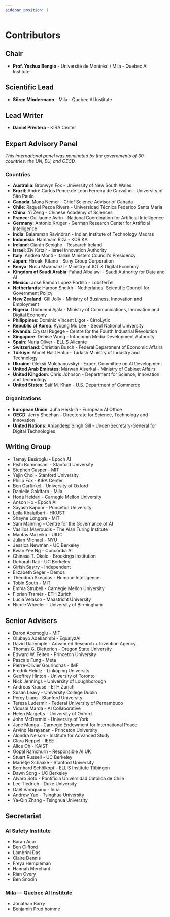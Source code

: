 ```yaml
---
sidebar_position: 1
---
```


# Contributors

## Chair

- **Prof. Yoshua Bengio** - Université de Montréal / Mila - Quebec AI Institute

## Scientific Lead

- **Sören Mindermann** - Mila - Quebec AI Institute

## Lead Writer

- **Daniel Privitera** - KIRA Center

## Expert Advisory Panel

*This international panel was nominated by the governments of 30 countries, the UN, EU, and OECD.*

### Countries

- **Australia**: Bronwyn Fox - University of New South Wales
- **Brazil**: André Carlos Ponce de Leon Ferreira de Carvalho - University of São Paulo
- **Canada**: Mona Nemer - Chief Science Advisor of Canada
- **Chile**: Raquel Pezoa Rivera - Universidad Técnica Federico Santa Maria
- **China**: Yi Zeng - Chinese Academy of Sciences
- **France**: Guillaume Avrin - National Coordination for Artificial Intelligence
- **Germany**: Antonio Krüger - German Research Center for Artificial Intelligence
- **India**: Balaraman Ravindran - Indian Institute of Technology Madras
- **Indonesia**: Hammam Riza - KORIKA
- **Ireland**: Ciarán Seoighe - Research Ireland
- **Israel**: Ziv Katzir - Israel Innovation Authority
- **Italy**: Andrea Monti - Italian Ministers Council's Presidency
- **Japan**: Hiroaki Kitano - Sony Group Corporation
- **Kenya**: Nusu Mwamanzi - Ministry of ICT & Digital Economy
- **Kingdom of Saudi Arabia**: Fahad Albalawi - Saudi Authority for Data and AI
- **Mexico**: José Ramón López Portillo - LobsterTel
- **Netherlands**: Haroon Sheikh - Netherlands' Scientific Council for Government Policy
- **New Zealand**: Gill Jolly - Ministry of Business, Innovation and Employment
- **Nigeria**: Olubunmi Ajala - Ministry of Communications, Innovation and Digital Economy
- **Philippines**: Dominic Vincent Ligot - CirroLytix
- **Republic of Korea**: Kyoung Mu Lee - Seoul National University
- **Rwanda**: Crystal Rugege - Centre for the Fourth Industrial Revolution
- **Singapore**: Denise Wong - Infocomm Media Development Authority
- **Spain**: Nuria Oliver - ELLIS Alicante
- **Switzerland**: Christian Busch - Federal Department of Economic Affairs
- **Türkiye**: Ahmet Halit Hatip - Turkish Ministry of Industry and Technology
- **Ukraine**: Oleksii Molchanovskyi - Expert Committee on AI Development
- **United Arab Emirates**: Marwan Alserkal - Ministry of Cabinet Affairs
- **United Kingdom**: Chris Johnson - Department for Science, Innovation and Technology
- **United States**: Saif M. Khan - U.S. Department of Commerce

### Organizations

- **European Union**: Juha Heikkilä - European AI Office
- **OECD**: Jerry Sheehan - Directorate for Science, Technology and Innovation
- **United Nations**: Amandeep Singh Gill - Under-Secretary-General for Digital Technologies

## Writing Group

- Tamay Besiroglu - Epoch AI
- Rishi Bommasani - Stanford University
- Stephen Casper - MIT
- Yejin Choi - Stanford University
- Philip Fox - KIRA Center
- Ben Garfinkel - University of Oxford
- Danielle Goldfarb - Mila
- Hoda Heidari - Carnegie Mellon University
- Anson Ho - Epoch AI
- Sayash Kapoor - Princeton University
- Leila Khalatbari - HKUST
- Shayne Longpre - MIT
- Sam Manning - Centre for the Governance of AI
- Vasilios Mavroudis - The Alan Turing Institute
- Mantas Mazeika - UIUC
- Julian Michael - NYU
- Jessica Newman - UC Berkeley
- Kwan Yee Ng - Concordia AI
- Chinasa T. Okolo - Brookings Institution
- Deborah Raji - UC Berkeley
- Girish Sastry - Independent
- Elizabeth Seger - Demos
- Theodora Skeadas - Humane Intelligence
- Tobin South - MIT
- Emma Strubell - Carnegie Mellon University
- Florian Tramèr - ETH Zurich
- Lucia Velasco - Maastricht University
- Nicole Wheeler - University of Birmingham

## Senior Advisers

- Daron Acemoglu - MIT
- Olubayo Adekanmbi - EqualyzAI
- David Dalrymple - Advanced Research + Invention Agency
- Thomas G. Dietterich - Oregon State University
- Edward W. Felten - Princeton University
- Pascale Fung - Meta
- Pierre-Olivier Gourinchas - IMF
- Fredrik Heintz - Linköping University
- Geoffrey Hinton - University of Toronto
- Nick Jennings - University of Loughborough
- Andreas Krause - ETH Zurich
- Susan Leavy - University College Dublin
- Percy Liang - Stanford University
- Teresa Ludermir - Federal University of Pernambuco
- Vidushi Marda - AI Collaborative
- Helen Margetts - University of Oxford
- John McDermid - University of York
- Jane Munga - Carnegie Endowment for International Peace
- Arvind Narayanan - Princeton University
- Alondra Nelson - Institute for Advanced Study
- Clara Neppel - IEEE
- Alice Oh - KAIST
- Gopal Ramchurn - Responsible AI UK
- Stuart Russell - UC Berkeley
- Marietje Schaake - Stanford University
- Bernhard Schölkopf - ELLIS Institute Tübingen
- Dawn Song - UC Berkeley
- Alvaro Soto - Pontificia Universidad Católica de Chile
- Lee Tiedrich - Duke University
- Gaël Varoquaux - Inria
- Andrew Yao - Tsinghua University
- Ya-Qin Zhang - Tsinghua University

## Secretariat

### AI Safety Institute
- Baran Acar
- Ben Clifford
- Lambrini Das
- Claire Dennis
- Freya Hempleman
- Hannah Merchant
- Rian Overy
- Ben Snodin

### Mila — Quebec AI Institute
- Jonathan Barry
- Benjamin Prud'homme